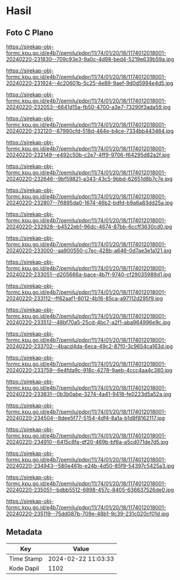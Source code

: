 # Hasil

## Foto C Plano

https://sirekap-obj-formc.kpu.go.id/e4b7/pemilu/pdpr/11/74/01/20/18/1174012018001-20240220-231830--709c93e3-9a0c-4d98-bed4-5219e639b59a.jpg

https://sirekap-obj-formc.kpu.go.id/e4b7/pemilu/pdpr/11/74/01/20/18/1174012018001-20240220-231924--4c20601b-5c25-4e89-9aef-9d0d5994e4d5.jpg

https://sirekap-obj-formc.kpu.go.id/e4b7/pemilu/pdpr/11/74/01/20/18/1174012018001-20240220-232053--6641d15a-fb50-4700-a3e7-73290f3ada59.jpg

https://sirekap-obj-formc.kpu.go.id/e4b7/pemilu/pdpr/11/74/01/20/18/1174012018001-20240220-232120--87990cfd-518d-464e-b4ce-7334bb443464.jpg

https://sirekap-obj-formc.kpu.go.id/e4b7/pemilu/pdpr/11/74/01/20/18/1174012018001-20240220-232149--e492c50b-c2e7-4ff9-9706-f64295d82a2f.jpg

https://sirekap-obj-formc.kpu.go.id/e4b7/pemilu/pdpr/11/74/01/20/18/1174012018001-20240220-232646--9bf59821-a343-43c5-9bbd-62651d8b7c7e.jpg

https://sirekap-obj-formc.kpu.go.id/e4b7/pemilu/pdpr/11/74/01/20/18/1174012018001-20240220-232807--76895da0-1674-46b2-bdfd-b9a6a83dd25a.jpg

https://sirekap-obj-formc.kpu.go.id/e4b7/pemilu/pdpr/11/74/01/20/18/1174012018001-20240220-232928--b4522eb1-96dc-4674-87bb-6ccff3630cd0.jpg

https://sirekap-obj-formc.kpu.go.id/e4b7/pemilu/pdpr/11/74/01/20/18/1174012018001-20240220-233000--aa900550-c7ec-428b-a646-0d7ae3e1a121.jpg

https://sirekap-obj-formc.kpu.go.id/e4b7/pemilu/pdpr/11/74/01/20/18/1174012018001-20240220-233051--d205666a-bace-4b7f-9740-cf29035989d1.jpg

https://sirekap-obj-formc.kpu.go.id/e4b7/pemilu/pdpr/11/74/01/20/18/1174012018001-20240220-233112--ff62aaf1-8012-4b16-85ca-a97112d295f9.jpg

https://sirekap-obj-formc.kpu.go.id/e4b7/pemilu/pdpr/11/74/01/20/18/1174012018001-20240220-233512--48bf70a5-25cd-4bc7-a2f1-aba964996e9c.jpg

https://sirekap-obj-formc.kpu.go.id/e4b7/pemilu/pdpr/11/74/01/20/18/1174012018001-20240220-233702--4bacd4da-6eca-49c2-87f0-3c9654ca163d.jpg

https://sirekap-obj-formc.kpu.go.id/e4b7/pemilu/pdpr/11/74/01/20/18/1174012018001-20240220-233759--6e4fda9c-918c-4278-9aeb-4ccc4aa4c380.jpg

https://sirekap-obj-formc.kpu.go.id/e4b7/pemilu/pdpr/11/74/01/20/18/1174012018001-20240220-233831--0b3b0abe-3274-4a41-9418-fe0223d5a52a.jpg

https://sirekap-obj-formc.kpu.go.id/e4b7/pemilu/pdpr/11/74/01/20/18/1174012018001-20240220-234504--8dee5f77-5154-4df4-8a1a-b1d8f8162117.jpg

https://sirekap-obj-formc.kpu.go.id/e4b7/pemilu/pdpr/11/74/01/20/18/1174012018001-20240220-234910--6415c8fa-df20-469b-bf6a-a5cd071de7d5.jpg

https://sirekap-obj-formc.kpu.go.id/e4b7/pemilu/pdpr/11/74/01/20/18/1174012018001-20240220-234943--580e461b-e24b-4d50-85f9-54397c5425a3.jpg

https://sirekap-obj-formc.kpu.go.id/e4b7/pemilu/pdpr/11/74/01/20/18/1174012018001-20240220-235051--bdbb5512-6898-457c-8405-636637526de0.jpg

https://sirekap-obj-formc.kpu.go.id/e4b7/pemilu/pdpr/11/74/01/20/18/1174012018001-20240220-235119--75dd087b-709e-48b1-9c39-231c020cf01d.jpg


## Metadata

| Key        | Value               |
| ---------- | ------------------- |
| Time Stamp | 2024-02-22 11:03:33 |
| Kode Dapil | 1102                |



